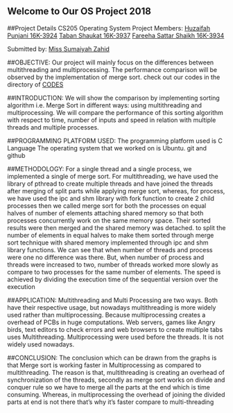 ## Welcome to Our OS Project 2018
##Project Details
CS205 Operating System Project
Members: 
[Huzaifah Punjani 16K-3924](https://github.com/huzaifahpunjani)
[Taban Shaukat 16K-3937](https://github.com/tabanshaukat)
[Fareeha Sattar Shaikh 16K-3934](https://github.com/Fareeha-Sattar)

Submitted by: [Miss Sumaiyah Zahid](https://github.com/sumaiyah-zahid)

##OBJECTIVE:
Our project will mainly focus on the differences between multithreading and multiprocessing. The performance comparison will be observed by the implementation of merge sort. check out our codes in the directory of [CODES](https://github.com/huzaifahpunjani/Project-OS/tree/master/Source-Code)

##INTRODUCTION:
We will show the comparison by implementing sorting algorithm i.e. Merge Sort in different ways: using multithreading and multiprocessing. We will compare the performance of this sorting algorithm with respect to time, number of inputs and speed in relation with multiple threads and multiple processes.

##PROGRAMMING PLATFORM USED:
The programming platform used is C Language
The operating system that we worked on is Ubuntu.
git and github

##METHODOLOGY:
For a single thread and a single process, we implemented a single of merge sort.
For multithreading, we have used the library of pthread to create multiple threads and have joined the threads after merging of split parts while applying merge sort, whereas, for process, we have used the ipc and shm library with fork function to create 2 child processes then we called merge sort for both the processes on equal halves of number of elements attaching shared memory so that both processes concurrently work on the same memory space. Their sorted results were then merged and the shared memory was detached.
to split the number of elements in equal halves to make them sorted through merge sort technique with shared memory implemented through ipc and shm library functions. We can see that when number of threads and process were one no difference was there. But, when number of process and threads were increased to two, number of threads worked more slowly as compare to two processes for the same number of elements. The speed is achieved by dividing the execution time of the sequential version over the execution 

##APPLICATION:
Multithreading and Multi Processing are two ways. Both have their respective usage, but nowadays multithreading is more widely used rather than multiprocessing. Because multiprocessing creates a overhead of PCBs in huge computations. 
Web servers, games like Angry birds, text editors to check errors and web browsers to create multiple tabs uses Multithreading.
Multiprocessing were used before the threads. It is not widely used nowadays. 

##CONCLUSION:
The conclusion which can be drawn from the graphs is that Merge sort is working faster in Multiprocessing as compared to multithreading. The reason is that, multithreading is creating an overhead of synchronization of the threads, secondly as merge sort works on divide and conquer rule so we have to merge all the parts at the end which is time consuming. Whereas, in multiprocessing the overhead of joining the divided parts at end is not there that’s why it’s faster compare to multi-threading

